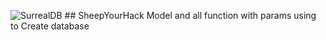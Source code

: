 ![SurrealDB](https://img.shields.io/badge/SurrealDB-FF00A0?style=for-the-badge&logo=surrealdb&logoColor=white) ## SheepYourHack
Model and all function with params using to Create database
